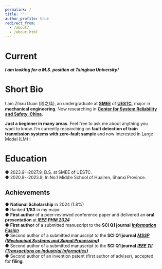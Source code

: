 ```yaml
---
permalink: /
title: ""
author_profile: true
redirect_from: 
  - /about/
  - /about.html
---
```

Current
======
***I am looking for a M.S. position at Tsinghua University!***


Short Bio
======
I am Zhixu Duan (段之续), an undergraduate at [**SMEE**](https://www.smee.uestc.edu.cn/) of [**UESTC**](https://www.uestc.edu.cn/), major in **mechanical engineering**. Now researching in [**Center for System Reliability and Safety, China**](http://relialab.org/).    

**Just a beginner in many areas.** Feel free to ask me about anything you want to know.   I’m currently researching on **fault detection of train tranmission systems with zero-fault sample** and now interested in Large Model (LM) !     
        

Education
======
&#9679; 2023.9--2027.9, B.S. at SMEE of UESTC.   
&#9679; 2020.9--2023.9, In No.1 Middle School of Huairen, Shanxi Province.


Achievements
------
&#9679; **National Scholarship** in 2024 (1.8%)   
&#9679; Ranked **1/83** in my major   
&#9679; **First author** of a peer-reviewed conference paper and delivered an **oral presentation** at [***IEEE PHM 2024***](https://2024.globalphm.org/)   
&#9679; **First author** of a submitted manuscript to the **SCI Q1 journal** [***Information Fusion***](https://www.sciencedirect.com/journal/information-fusion)     
&#9679; Second author of a submitted manuscript to the **SCI Q1 journal** [***MSSP (Mechanical Systems and Signal Processing)***](https://www.sciencedirect.com/journal/mechanical-systems-and-signal-processing)    
&#9679; Second author of a submitted manuscript to the **SCI Q1 journal** [***IEEE TII (Transactions on Industrial Informatics)***](https://www.ieee-ies.org/pubs/transactions-on-industrial-informatics)    
&#9679; Second author of an invention patent (first author of adviser), accepted for **filing**.
